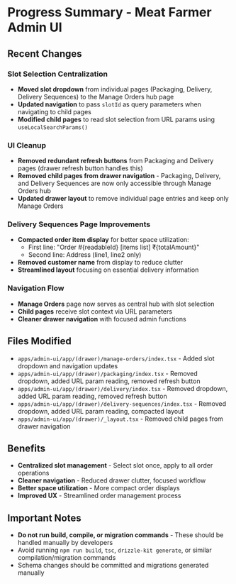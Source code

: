 # Progress Summary - Meat Farmer Admin UI

## Recent Changes

### Slot Selection Centralization
- **Moved slot dropdown** from individual pages (Packaging, Delivery, Delivery Sequences) to the Manage Orders hub page
- **Updated navigation** to pass `slotId` as query parameters when navigating to child pages
- **Modified child pages** to read slot selection from URL params using `useLocalSearchParams()`

### UI Cleanup
- **Removed redundant refresh buttons** from Packaging and Delivery pages (drawer refresh button handles this)
- **Removed child pages from drawer navigation** - Packaging, Delivery, and Delivery Sequences are now only accessible through Manage Orders hub
- **Updated drawer layout** to remove individual page entries and keep only Manage Orders

### Delivery Sequences Page Improvements
- **Compacted order item display** for better space utilization:
  - First line: "Order #{readableId} [items list]    ₹{totalAmount}"
  - Second line: Address (line1, line2 only)
- **Removed customer name** from display to reduce clutter
- **Streamlined layout** focusing on essential delivery information

### Navigation Flow
- **Manage Orders** page now serves as central hub with slot selection
- **Child pages** receive slot context via URL parameters
- **Cleaner drawer navigation** with focused admin functions

## Files Modified
- `apps/admin-ui/app/(drawer)/manage-orders/index.tsx` - Added slot dropdown and navigation updates
- `apps/admin-ui/app/(drawer)/packaging/index.tsx` - Removed dropdown, added URL param reading, removed refresh button
- `apps/admin-ui/app/(drawer)/delivery/index.tsx` - Removed dropdown, added URL param reading, removed refresh button
- `apps/admin-ui/app/(drawer)/delivery-sequences/index.tsx` - Removed dropdown, added URL param reading, compacted layout
- `apps/admin-ui/app/(drawer)/_layout.tsx` - Removed child pages from drawer navigation

## Benefits
- **Centralized slot management** - Select slot once, apply to all order operations
- **Cleaner navigation** - Reduced drawer clutter, focused workflow
- **Better space utilization** - More compact order displays
- **Improved UX** - Streamlined order management process

## Important Notes
- **Do not run build, compile, or migration commands** - These should be handled manually by developers
- Avoid running `npm run build`, `tsc`, `drizzle-kit generate`, or similar compilation/migration commands
- Schema changes should be committed and migrations generated manually